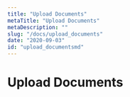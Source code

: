 ```yaml
---
title: "Upload Documents"
metaTitle: "Upload Documents"
metaDescription: ""
slug: "/docs/upload_documents"
date: "2020-09-03"
id: "upload_documentsmd"
---
```


# Upload Documents